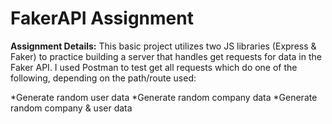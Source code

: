# FakerAPI Assignment

**Assignment Details:** This basic project utilizes two JS libraries (Express & Faker) to practice building a server that handles get requests for data in the Faker API. I used Postman to test get all requests which do one of the following, depending on the path/route used:

*Generate random user data
*Generate random company data
*Generate random company & user data
